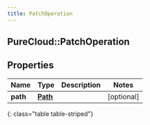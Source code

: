 ```yaml
---
title: PatchOperation
---
```

## PureCloud::PatchOperation

## Properties

|Name | Type | Description | Notes|
|------------ | ------------- | ------------- | -------------|
| **path** | [**Path**](Path.html) |  | [optional] |
{: class="table table-striped"}


